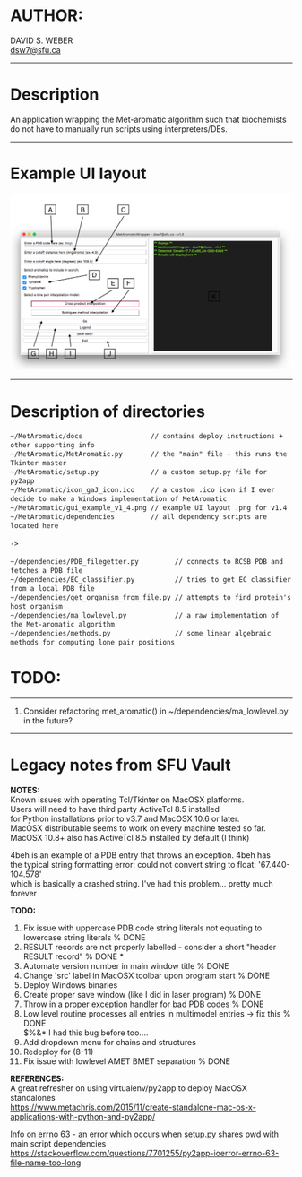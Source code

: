 # AUTHOR:  
DAVID S. WEBER  
dsw7@sfu.ca  
  
---
# Description  
An application wrapping the Met-aromatic algorithm such that biochemists  
do not have to manually run scripts using interpreters/DEs.  
  
---
# Example UI layout  
  
![](https://github.com/dsw7/MetAromatic/blob/master/gui_example_v1_4_labelled.png)  
  
---
# Description of directories  

    ~/MetAromatic/docs                 // contains deploy instructions + other supporting info  
    ~/MetAromatic/MetAromatic.py       // the "main" file - this runs the Tkinter master  
    ~/MetAromatic/setup.py             // a custom setup.py file for py2app  
    ~/MetAromatic/icon_gaJ_icon.ico    // a custom .ico icon if I ever decide to make a Windows implementation of MetAromatic
    ~/MetAromatic/gui_example_v1_4.png // example UI layout .png for v1.4  
    ~/MetAromatic/dependencies         // all dependency scripts are located here  
  
    ->
  
    ~/dependencies/PDB_filegetter.py         // connects to RCSB PDB and fetches a PDB file  
    ~/dependencies/EC_classifier.py          // tries to get EC classifier from a local PDB file  
    ~/dependencies/get_organism_from_file.py // attempts to find protein's host organism  
    ~/dependencies/ma_lowlevel.py            // a raw implementation of the Met-aromatic algorithm  
    ~/dependencies/methods.py                // some linear algebraic methods for computing lone pair positions  
   
# TODO:  
--- 
1. Consider refactoring met_aromatic() in ~/dependencies/ma_lowlevel.py in the future?  
  
---  
# Legacy notes from SFU Vault  
  
**NOTES:**  
Known issues with operating Tcl/Tkinter on MacOSX platforms.  
Users will need to have third party ActiveTcl 8.5 installed  
for Python installations prior to v3.7 and MacOSX 10.6 or later.  
MacOSX distributable seems to work on every machine tested so far.  
MacOSX 10.8+ also has ActiveTcl 8.5 installed by default (I think)  
  
4beh is an example of a PDB entry that throws an exception. 4beh has  
the typical string formatting error: could not convert string to float: '67.440-104.578'  
which is basically a crashed string. I've had this problem... pretty much forever  
  
**TODO:**   
1. Fix issue with uppercase PDB code string literals not equating to lowercase string literals   % DONE  
2. RESULT records are not properly labelled - consider a short "header RESULT record"            % DONE *  
3. Automate version number in main window title                                                  % DONE  
4. Change 'src' label in MacOSX toolbar upon program start                                       % DONE  
5. Deploy Windows binaries  
6. Create proper save window (like I did in laser program)                                       % DONE  
7. Throw in a proper exception handler for bad PDB codes                                         % DONE  
8. Low level routine processes all entries in multimodel entries -> fix this                     % DONE  
    $%&* I had this bug before too....  
9. Add dropdown menu for chains and structures  
10. Redeploy for (8-11)  
11. Fix issue with lowlevel AMET BMET separation                                                 % DONE  
  
**REFERENCES:**  
A great refresher on using virtualenv/py2app to deploy MacOSX standalones  
https://www.metachris.com/2015/11/create-standalone-mac-os-x-applications-with-python-and-py2app/  
  
Info on errno 63 - an error which occurs when setup.py shares pwd with main script dependencies  
https://stackoverflow.com/questions/7701255/py2app-ioerror-errno-63-file-name-too-long  
   



